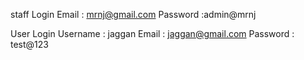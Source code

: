 staff Login
Email : mrnj@gmail.com
Password :admin@mrnj


User Login
Username : jaggan
Email : jaggan@gmail.com
Password : test@123